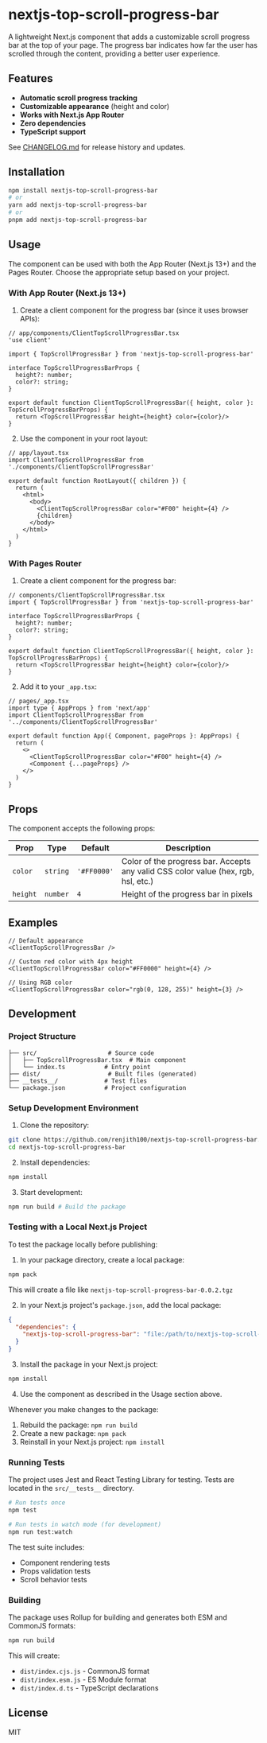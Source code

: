 # nextjs-top-scroll-progress-bar

A lightweight Next.js component that adds a customizable scroll progress bar at the top of your page. The progress bar indicates how far the user has scrolled through the content, providing a better user experience.

## Features

- **Automatic scroll progress tracking**
- **Customizable appearance** (height and color)
- **Works with Next.js App Router**
- **Zero dependencies**
- **TypeScript support**

See [CHANGELOG.md](./CHANGELOG.md) for release history and updates.

## Installation

```bash
npm install nextjs-top-scroll-progress-bar
# or
yarn add nextjs-top-scroll-progress-bar
# or
pnpm add nextjs-top-scroll-progress-bar
```

## Usage

The component can be used with both the App Router (Next.js 13+) and the Pages Router. Choose the appropriate setup based on your project.

### With App Router (Next.js 13+)

1. Create a client component for the progress bar (since it uses browser APIs):

```tsx
// app/components/ClientTopScrollProgressBar.tsx
'use client'

import { TopScrollProgressBar } from 'nextjs-top-scroll-progress-bar'

interface TopScrollProgressBarProps {
  height?: number;
  color?: string;
}

export default function ClientTopScrollProgressBar({ height, color }: TopScrollProgressBarProps) {
  return <TopScrollProgressBar height={height} color={color}/>
}
```

2. Use the component in your root layout:

```tsx
// app/layout.tsx
import ClientTopScrollProgressBar from './components/ClientTopScrollProgressBar'

export default function RootLayout({ children }) {
  return (
    <html>
      <body>
        <ClientTopScrollProgressBar color="#F00" height={4} />
        {children}
      </body>
    </html>
  )
}
```

### With Pages Router

1. Create a client component for the progress bar:

```tsx
// components/ClientTopScrollProgressBar.tsx
import { TopScrollProgressBar } from 'nextjs-top-scroll-progress-bar'

interface TopScrollProgressBarProps {
  height?: number;
  color?: string;
}

export default function ClientTopScrollProgressBar({ height, color }: TopScrollProgressBarProps) {
  return <TopScrollProgressBar height={height} color={color}/>
}
```

2. Add it to your `_app.tsx`:

```tsx
// pages/_app.tsx
import type { AppProps } from 'next/app'
import ClientTopScrollProgressBar from '../components/ClientTopScrollProgressBar'

export default function App({ Component, pageProps }: AppProps) {
  return (
    <>
      <ClientTopScrollProgressBar color="#F00" height={4} />
      <Component {...pageProps} />
    </>
  )
}
```

## Props

The component accepts the following props:

| Prop | Type | Default | Description |
|------|------|---------|-------------|
| `color` | `string` | `'#FF0000'` | Color of the progress bar. Accepts any valid CSS color value (hex, rgb, hsl, etc.) |
| `height` | `number` | `4` | Height of the progress bar in pixels |

## Examples

```tsx
// Default appearance
<ClientTopScrollProgressBar />

// Custom red color with 4px height
<ClientTopScrollProgressBar color="#FF0000" height={4} />

// Using RGB color
<ClientTopScrollProgressBar color="rgb(0, 128, 255)" height={3} />
```

## Development

### Project Structure

```
├── src/                    # Source code
│   ├── TopScrollProgressBar.tsx  # Main component
│   └── index.ts           # Entry point
├── dist/                   # Built files (generated)
├── __tests__/             # Test files
└── package.json           # Project configuration
```

### Setup Development Environment

1. Clone the repository:
```bash
git clone https://github.com/renjith100/nextjs-top-scroll-progress-bar.git
cd nextjs-top-scroll-progress-bar
```

2. Install dependencies:
```bash
npm install
```

3. Start development:
```bash
npm run build # Build the package
```

### Testing with a Local Next.js Project

To test the package locally before publishing:

1. In your package directory, create a local package:
```bash
npm pack
```
This will create a file like `nextjs-top-scroll-progress-bar-0.0.2.tgz`

2. In your Next.js project's `package.json`, add the local package:
```json
{
  "dependencies": {
    "nextjs-top-scroll-progress-bar": "file:/path/to/nextjs-top-scroll-progress-bar-0.0.2.tgz"
  }
}
```

3. Install the package in your Next.js project:
```bash
npm install
```

4. Use the component as described in the Usage section above.

Whenever you make changes to the package:
1. Rebuild the package: `npm run build`
2. Create a new package: `npm pack`
3. Reinstall in your Next.js project: `npm install`

### Running Tests

The project uses Jest and React Testing Library for testing. Tests are located in the `src/__tests__` directory.

```bash
# Run tests once
npm test

# Run tests in watch mode (for development)
npm run test:watch
```

The test suite includes:
- Component rendering tests
- Props validation tests
- Scroll behavior tests

### Building

The package uses Rollup for building and generates both ESM and CommonJS formats:

```bash
npm run build
```

This will create:
- `dist/index.cjs.js` - CommonJS format
- `dist/index.esm.js` - ES Module format
- `dist/index.d.ts` - TypeScript declarations

## License

MIT

